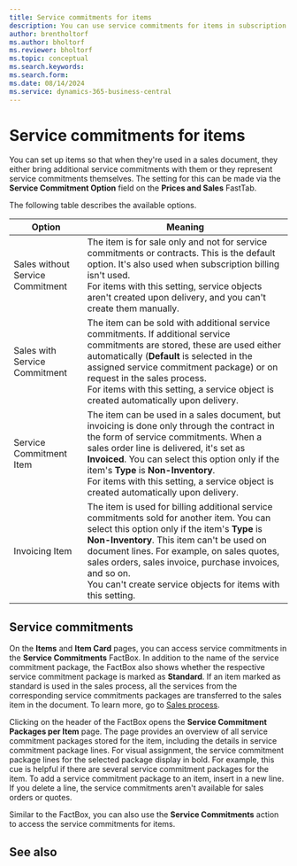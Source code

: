 ```yaml
---
title: Service commitments for items
description: You can use service commitments for items in subscription billing.
author: brentholtorf
ms.author: bholtorf
ms.reviewer: bholtorf
ms.topic: conceptual
ms.search.keywords: 
ms.search.form: 
ms.date: 08/14/2024
ms.service: dynamics-365-business-central
---
```


# Service commitments for items

You can set up items so that when they're used in a sales document, they either bring additional service commitments with them or they represent service commitments themselves. The setting for this can be made via the **Service Commitment Option** field on the **Prices and Sales** FastTab. 

The following table describes the available options.

|Option|Meaning|
|--|--|
|Sales without Service Commitment| The item is for sale only and not for service commitments or contracts. This is the default option. It's also used when subscription billing isn't used. <br/>For items with this setting, service objects aren't created upon delivery, and you can't create them manually.|
|Sales with Service Commitment|The item can be sold with additional service commitments. If additional service commitments are stored, these are used either automatically (**Default** is selected in the assigned service commitment package) or on request in the sales process. <br/> For items with this setting, a service object is created automatically upon delivery.
|Service Commitment Item|The item can be used in a sales document, but invoicing is done only through the contract in the form of service commitments. When a sales order line is delivered, it's set as **Invoiced**. You can select this option only if the item's **Type** is **Non-Inventory**. <br/> For items with this setting, a service object is created automatically upon delivery.
|Invoicing Item|The item is used for billing additional service commitments sold for another item. You can select this option only if the item's **Type** is **Non-Inventory**. This item can't be used on document lines. For example, on sales quotes, sales orders, sales invoice, purchase invoices, and so on. <br/> You can't create service objects for items with this setting.

## Service commitments

On the **Items** and **Item Card** pages, you can access service commitments in the **Service Commitments** FactBox. In addition to the name of the service commitment package, the FactBox also shows whether the respective service commitment package is marked as **Standard**. If an item marked as standard is used in the sales process, all the services from the corresponding service commitments packages are transferred to the sales item in the document. To learn more, go to [Sales process](../sales/sales-service-commitments.md).

Clicking on the header of the FactBox opens the **Service Commitment Packages per Item** page. The page provides an overview of all service commitment packages stored for the item, including the details in service commitment package lines. For visual assignment, the service commitment package lines for the selected package display in bold. For example, this cue is helpful if there are several service commitment packages for the item. To add a service commitment package to an item, insert in a new line. If you delete a line, the service commitments aren't available for sales orders or quotes.

Similar to the FactBox, you can also use the **Service Commitments** action to access the service commitments for items.

## See also

